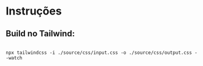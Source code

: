 # Instruções

## Build no Tailwind:

<code>
npx tailwindcss -i ./source/css/input.css -o ./source/css/output.css --watch
</code>